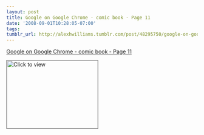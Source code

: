 ```yaml
---
layout: post
title: Google on Google Chrome - comic book - Page 11
date: '2008-09-01T10:28:05-07:00'
tags: 
tumblr_url: http://alexhwilliams.tumblr.com/post/48295750/google-on-google-chrome-comic-book-page-11
---
```

<a href="https://www.iterasi.net/OpenViewer.aspx?sqrlitid=yO0a31RddUiLlCZwRV3wNw">Google on Google Chrome - comic book - Page 11</a><br/><p><a href="https://www.iterasi.net/OpenViewer.aspx?sqrlitid=yO0a31RddUiLlCZwRV3wNw" target="_blank"> <img src="http://AssetHost01a.iterasi.net/ec2eb670e447/94d5ad32ba6b/ff6f9e86baa1/bd7db367a3b8/cc6cf0f5-f6a1-4a99-a1f9-e61abf5ce714/thumbnail.jpg???20080901172835???jPWiJ0Ykqk1unPA64Nq6Seqkqq5e2C6i3qgwfcuPLHpSG6IVYKr9TLLjLlvd8xomcD1k1Tm7dpGfMm7zCo9vMTsVPkGMi7l7bGi0p58mIjNWoa/dmJAaU5Ju/RGPo7sFZFywXPG+r/DrLFZ4+NgnARDtQZvGJv3BUOH+NfyF7Eo=" width="240" height="180" style="border:solid 1px #666" alt="Click to view"/></a></p>
